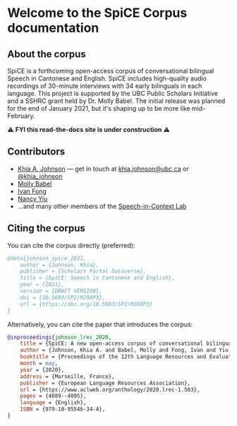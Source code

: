 # Welcome to the SpiCE Corpus documentation

## About the corpus

SpiCE is a forthcoming open-access corpus of conversational bilingual Speech in Cantonese and English. SpiCE includes high-quality audio recordings of 30-minute interviews with 34 early bilinguals in each language. This project is supported by the UBC Public Scholars Initiative and a SSHRC grant held by Dr. Molly Babel. The initial release was planned for the end of January 2021, but it's shaping up to be more like mid-February. 

⚠️ **FYI this read-the-docs site is under construction** ⚠️

## Contributors

- [Khia A. Johnson](https://www.khiajohnson.com) &mdash; get in touch at [khia.johnson@ubc.ca](mailto:khia.johnson@ubc.ca) or [@khia_johnson](https://twitter.com/khia_johnson) 
- [Molly Babel](https://speechincontext.arts.ubc.ca/people/babel.molly.html)
- [Ivan Fong](https://speechincontext.arts.ubc.ca/people/fong.ivan.html)
- [Nancy Yiu](](https://speechincontext.arts.ubc.ca/people/yiu.nancy.html))
- ...and many other members of the [Speech-in-Context Lab](https://speechincontext.arts.ubc.ca/)

## Citing the corpus

You can cite the corpus directly (preferred):

```bib
@data{johnson_spice_2021,
	author = {Johnson, Khia},
	publisher = {Scholars Portal Dataverse},
	title = {SpiCE: Speech in Cantonese and English},
	year = {2021},
	version = {DRAFT VERSION},
	doi = {10.5683/SP2/MJOXP3},
	url = {https://doi.org/10.5683/SP2/MJOXP3}
}
```

Alternatively, you can cite the paper that introduces the corpus:

```bib
@inproceedings{johnson_lrec_2020,
    title = {SpiCE: A new open-access corpus of conversational bilingual speech in Cantonese and English},
    author = {Johnson, Khia A. and Babel, Molly and Fong, Ivan and Yiu, Nancy},
    booktitle = {Proceedings of the 12th Language Resources and Evaluation Conference},
    month = may,
    year = {2020},
    address = {Marseille, France},
    publisher = {European Language Resources Association},
    url = {https://www.aclweb.org/anthology/2020.lrec-1.503},
    pages = {4089--4095},
    language = {English},
    ISBN = {979-10-95546-34-4},
}
```


